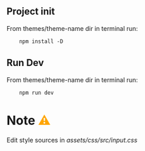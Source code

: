 ## Project init 
From themes/theme-name dir in terminal run: 
        
        npm install -D

## Run Dev
From themes/theme-name dir in terminal run:  
        
        npm run dev

# Note <span style="color: orange;">⚠</span>
Edit style sources in _assets/css/src/input.css_ 
